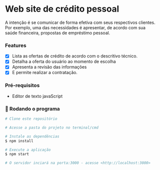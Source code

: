 # Web site de crédito pessoal
A intenção é se comunicar de forma efetiva com seus respectivos clientes. Por exemplo, uma das necessidades é apresentar, de acordo com sua saúde financeira, propostas de empréstimo pessoal.

### Features

- [x] Lista as ofertas de crédito de acordo com o descritivo técnico.
- [x] Detalha a oferta do usuário ao momento de escolha
- [x] Apresenta a revisão das informações
- [x] E permite realizar a contratação.

### Pré-requisitos

- Editor de texto javaScript

### 🎲 Rodando o programa

```bash
# Clone este repositório

# Acesse a pasta do projeto no terminal/cmd

# Instale as dependências
$ npm install

# Execute a aplicação 
$ npm start

# O servidor inciará na porta:3000 - acesse <http://localhost:3000>
```
